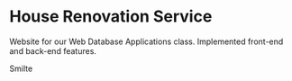 # House Renovation Service

Website for our Web Database Applications class. Implemented front-end and back-end features.

Smilte